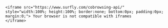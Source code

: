 <html>

    <iframe src="https://www.surfly.com/cobrowsing-api/" style="width:100%; height:100%; border:none; bottom:0px; padding:0px; margin:0;"> Your browser is not compatible with iframes
    </iframe>

</html>





